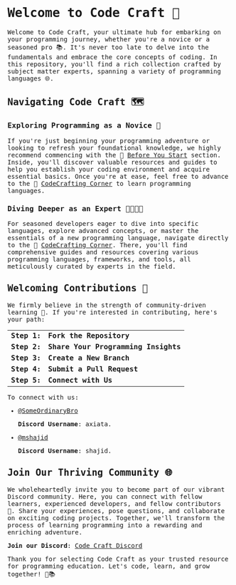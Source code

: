 <Github style="font-family: 'JetBrains Mono', monospace;">

# Welcome to Code Craft 🚀

Welcome to Code Craft, your ultimate hub for embarking on your programming journey, whether you're a novice or a seasoned pro 📚. It's never too late to delve into the fundamentals and embrace the core concepts of coding. In this repository, you'll find a rich collection crafted by subject matter experts, spanning a variety of programming languages 🌐.

## Navigating Code Craft 🗺️

### Exploring Programming as a Novice 🚀
If you're just beginning your programming adventure or looking to refresh your foundational knowledge, we highly recommend commencing with the 📂 [Before You Start](./Before%20You%20Start/) section. Inside, you'll discover valuable resources and guides to help you establish your coding environment and acquire essential basics. Once you're at ease, feel free to advance to the 📂 [CodeCrafting Corner](./CodeCrafting%20Corner/) to learn programming languages.

### Diving Deeper as an Expert 👩‍💻👨‍💻
For seasoned developers eager to dive into specific languages, explore advanced concepts, or master the essentials of a new programming language, navigate directly to the 📂 [CodeCrafting Corner](./CodeCrafting%20Corner/). There, you'll find comprehensive guides and resources covering various programming languages, frameworks, and tools, all meticulously curated by experts in the field.

## Welcoming Contributions 🤝

We firmly believe in the strength of community-driven learning 🌟. If you're interested in contributing, here's your path:

<table>
<tr>
  <td><strong>Step 1:</strong></td>
  <td><strong>Fork the Repository</strong></td>
</tr>
<tr>
  <td><strong>Step 2:</strong></td>
  <td><strong>Share Your Programming Insights</strong></td>
</tr>
<tr>
  <td><strong>Step 3:</strong></td>
  <td><strong>Create a New Branch</strong></td>
</tr>
<tr>
  <td><strong>Step 4:</strong></td>
  <td><strong>Submit a Pull Request</strong></td>
</tr>
<tr>
  <td><strong>Step 5:</strong></td>
  <td><strong>Connect with Us</strong></td>
</tr>
</table>

To connect with us:

- [@SomeOrdinaryBro](https://github.com/SomeOrdinaryBro) 
  
  <strong>Discord Username</strong>: axiata.

- [@mshajid](https://github.com/mshajid) 

  <strong>Discord Username</strong>: shajid.

## Join Our Thriving Community 🌐

We wholeheartedly invite you to become part of our vibrant Discord community. Here, you can connect with fellow learners, experienced developers, and fellow contributors 🤝. Share your experiences, pose questions, and collaborate on exciting coding projects. Together, we'll transform the process of learning programming into a rewarding and enriching adventure.

**Join our Discord**: [Code Craft Discord](https://discord.gg/WSHYZkEgTX)

Thank you for selecting Code Craft as your trusted resource for programming education. Let's code, learn, and grow together! 🚀📚
</div>
